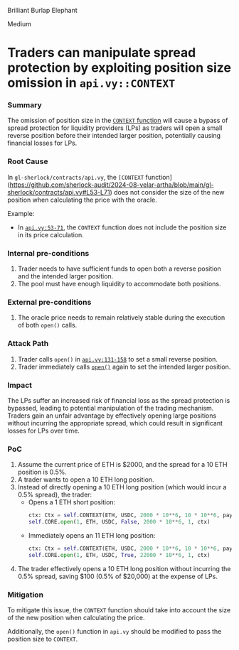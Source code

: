 Brilliant Burlap Elephant

Medium

# Traders can manipulate spread protection by exploiting position size omission in `api.vy::CONTEXT`

### Summary

The omission of position size in the [`CONTEXT` function](https://github.com/sherlock-audit/2024-08-velar-artha/blob/main/gl-sherlock/contracts/api.vy#L53-L71) will cause a bypass of spread protection for liquidity providers (LPs) as traders will open a small reverse position before their intended larger position, potentially causing financial losses for LPs.

### Root Cause

In `gl-sherlock/contracts/api.vy`, the `[CONTEXT` function](https://github.com/sherlock-audit/2024-08-velar-artha/blob/main/gl-sherlock/contracts/api.vy#L53-L71) does not consider the size of the new position when calculating the price with the oracle.

Example:
- In [`api.vy:53-71`](https://github.com/sherlock-audit/2024-08-velar-artha/blob/main/gl-sherlock/contracts/api.vy#L53-L71), the `CONTEXT` function does not include the position size in its price calculation.

### Internal pre-conditions

1. Trader needs to have sufficient funds to open both a reverse position and the intended larger position.
2. The pool must have enough liquidity to accommodate both positions.

### External pre-conditions

1. The oracle price needs to remain relatively stable during the execution of both `open()` calls.


### Attack Path

1. Trader calls `open()` in [`api.vy:131-158`](https://github.com/sherlock-audit/2024-08-velar-artha/blob/main/gl-sherlock/contracts/api.vy#L131-L159) to set a small reverse position.
2. Trader immediately calls [`open()`](https://github.com/sherlock-audit/2024-08-velar-artha/blob/main/gl-sherlock/contracts/api.vy#L131-L159) again to set the intended larger position.

### Impact

The LPs suffer an increased risk of financial loss as the spread protection is bypassed, leading to potential manipulation of the trading mechanism. Traders gain an unfair advantage by effectively opening large positions without incurring the appropriate spread, which could result in significant losses for LPs over time.

### PoC

1. Assume the current price of ETH is $2000, and the spread for a 10 ETH position is 0.5%.
2. A trader wants to open a 10 ETH long position.
3. Instead of directly opening a 10 ETH long position (which would incur a 0.5% spread), the trader:
   - Opens a 1 ETH short position:
     ```python
     ctx: Ctx = self.CONTEXT(ETH, USDC, 2000 * 10**6, 10 * 10**6, payload)
     self.CORE.open(1, ETH, USDC, False, 2000 * 10**6, 1, ctx)
     ```
   - Immediately opens an 11 ETH long position:
     ```python
     ctx: Ctx = self.CONTEXT(ETH, USDC, 2000 * 10**6, 10 * 10**6, payload)
     self.CORE.open(1, ETH, USDC, True, 22000 * 10**6, 1, ctx)
     ```
4. The trader effectively opens a 10 ETH long position without incurring the 0.5% spread, saving $100 (0.5% of $20,000) at the expense of LPs.


### Mitigation

To mitigate this issue, the `CONTEXT` function should take into account the size of the new position when calculating the price. 

Additionally, the `open()` function in `api.vy` should be modified to pass the position size to `CONTEXT`.